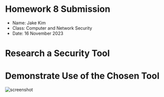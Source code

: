 # **Homework 8 Submission**

- Name: Jake Kim
- Class: Computer and Network Security
- Date: 16 November 2023

# Research a Security Tool

# Demonstrate Use of the Chosen Tool



![screenshot](RCE_Diagram.png)
